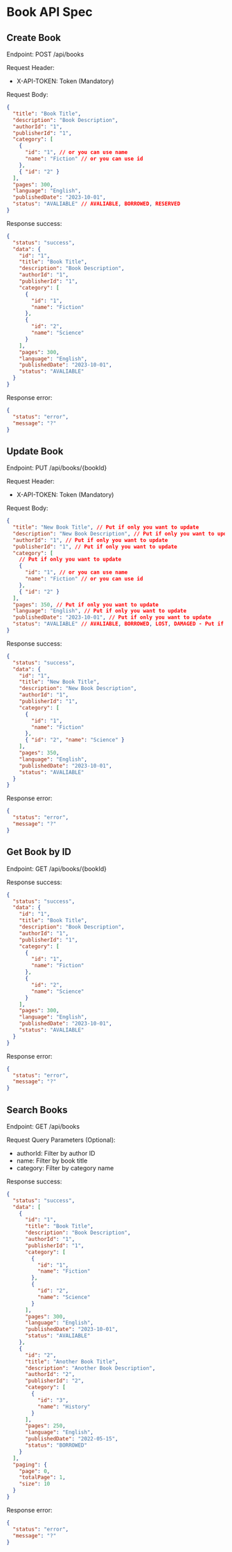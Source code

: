 # Book API Spec

## Create Book

Endpoint: POST /api/books

Request Header:

- X-API-TOKEN: Token (Mandatory)

Request Body:

```json
{
  "title": "Book Title",
  "description": "Book Description",
  "authorId": "1",
  "publisherId": "1",
  "category": [
    {
      "id": "1", // or you can use name
      "name": "Fiction" // or you can use id
    },
    { "id": "2" }
  ],
  "pages": 300,
  "language": "English",
  "publishedDate": "2023-10-01",
  "status": "AVALIABLE" // AVALIABLE, BORROWED, RESERVED
}
```

Response success:

```json
{
  "status": "success",
  "data": {
    "id": "1",
    "title": "Book Title",
    "description": "Book Description",
    "authorId": "1",
    "publisherId": "1",
    "category": [
      {
        "id": "1",
        "name": "Fiction"
      },
      {
        "id": "2",
        "name": "Science"
      }
    ],
    "pages": 300,
    "language": "English",
    "publishedDate": "2023-10-01",
    "status": "AVALIABLE"
  }
}
```

Response error:

```json
{
  "status": "error",
  "message": "?"
}
```

## Update Book

Endpoint: PUT /api/books/{bookId}

Request Header:

- X-API-TOKEN: Token (Mandatory)

Request Body:

```json
{
  "title": "New Book Title", // Put if only you want to update
  "description": "New Book Description", // Put if only you want to update
  "authorId": "1", // Put if only you want to update
  "publisherId": "1", // Put if only you want to update
  "category": [
    // Put if only you want to update
    {
      "id": "1", // or you can use name
      "name": "Fiction" // or you can use id
    },
    { "id": "2" }
  ],
  "pages": 350, // Put if only you want to update
  "language": "English", // Put if only you want to update
  "publishedDate": "2023-10-01", // Put if only you want to update
  "status": "AVALIABLE" // AVALIABLE, BORROWED, LOST, DAMAGED - Put if only you want to update
}
```

Response success:

```json
{
  "status": "success",
  "data": {
    "id": "1",
    "title": "New Book Title",
    "description": "New Book Description",
    "authorId": "1",
    "publisherId": "1",
    "category": [
      {
        "id": "1",
        "name": "Fiction"
      },
      { "id": "2", "name": "Science" }
    ],
    "pages": 350,
    "language": "English",
    "publishedDate": "2023-10-01",
    "status": "AVALIABLE"
  }
}
```

Response error:

```json
{
  "status": "error",
  "message": "?"
}
```

## Get Book by ID

Endpoint: GET /api/books/{bookId}

Response success:

```json
{
  "status": "success",
  "data": {
    "id": "1",
    "title": "Book Title",
    "description": "Book Description",
    "authorId": "1",
    "publisherId": "1",
    "category": [
      {
        "id": "1",
        "name": "Fiction"
      },
      {
        "id": "2",
        "name": "Science"
      }
    ],
    "pages": 300,
    "language": "English",
    "publishedDate": "2023-10-01",
    "status": "AVALIABLE"
  }
}
```

Response error:

```json
{
  "status": "error",
  "message": "?"
}
```

## Search Books

Endpoint: GET /api/books

Request Query Parameters (Optional):

- authorId: Filter by author ID
- name: Filter by book title
- category: Filter by category name

Response success:

```json
{
  "status": "success",
  "data": [
    {
      "id": "1",
      "title": "Book Title",
      "description": "Book Description",
      "authorId": "1",
      "publisherId": "1",
      "category": [
        {
          "id": "1",
          "name": "Fiction"
        },
        {
          "id": "2",
          "name": "Science"
        }
      ],
      "pages": 300,
      "language": "English",
      "publishedDate": "2023-10-01",
      "status": "AVALIABLE"
    },
    {
      "id": "2",
      "title": "Another Book Title",
      "description": "Another Book Description",
      "authorId": "2",
      "publisherId": "2",
      "category": [
        {
          "id": "3",
          "name": "History"
        }
      ],
      "pages": 250,
      "language": "English",
      "publishedDate": "2022-05-15",
      "status": "BORROWED"
    }
  ],
  "paging": {
    "page": 0,
    "totalPage": 1,
    "size": 10
  }
}
```

Response error:

```json
{
  "status": "error",
  "message": "?"
}
```
